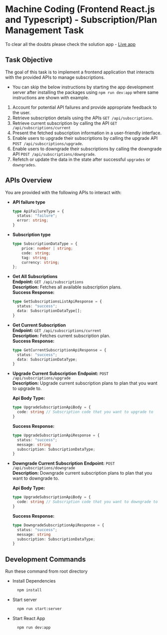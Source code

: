# Machine Coding (Frontend React.js and Typescript) - Subscription/Plan Management Task

To clear all the doubts please check the solution app - [Live app](https://solution-machine-coding-subscriptions.pages.dev)

## Task Objective

The goal of this task is to implement a frontend application that interacts with the provided APIs to manage subscriptions.

- You can skip the below instructions by starting the app development server after installing the packages using `npm run dev:app` where same instructions are shown with example.

1. Account for potential API failures and provide appropriate feedback to the user.
2. Retrieve subscription details using the APIs `GET /api/subscriptions`.
3. Retrieve current subscription by calling the API `GET /api/subscriptions/current`
4. Present the fetched subscription information in a user-friendly interface.
5. Enable users to upgrade their subscriptions by calling the upgrade API `POST /api/subscriptions/upgrade`.
6. Enable users to downgrade their subscriptions by calling the downgrade API `POST /api/subscriptions/downgrade`.
7. Refetch or update the data in the state after successful `upgrades` or `downgrades`.

## APIs Overview

You are provided with the following APIs to interact with:

- **API failure type**

    ```typescript
    type ApiFailureType = {
      status: "failure";
      error: string;
    }
    ```

- **Subscription type**

    ```typescript
    type SubscriptionDataType = {
        price: number | string;
        code: string;
        tag: string;
        currency: string;
    };
    ```

- **Get All Subscriptions**  
    **Endpoint:** `GET /api/subscriptions`  
    **Description:** Fetches all available subscription plans.  
    **Success Response:**  

    ```typescript
    type GetSubscriptionsListApiResponse = {
      status: "success";
      data: SubscriptionDataType[];
    }
    ```

- **Get Current Subscription**  
    **Endpoint:** `GET /api/subscriptions/current`  
    **Description:** Fetches current subscription plan.  
    **Success Response:**  

    ```typescript
    type GetCurrentSubscriptionApiResponse = {
      status: "success";
      data: SubscriptionDataType;
    }
    ```

- **Upgrade Current Subscription**
    **Endpoint:** `POST /api/subscriptions/upgrade`  
    **Description:** Upgrade current subscription plans to plan that you want to upgrade to.

    **Api Body Type:**

    ```typescript
    type UpgradeSubscriptionApiBody = {
      code: string // Subscription code that you want to upgrade to
    }
    ```

    **Success Response:**  

    ```typescript
    type UpgradeSubscriptionApiResponse = {
      status: "success";
      message: string
      subscription: SubscriptionDataType;
    }
    ```

- **Downgrade Current Subscription**
    **Endpoint:** `POST /api/subscriptions/downgrade`  
    **Description:** Downgrade current subscription plans to plan that you want to downgrade to.

    **Api Body Type:**

    ```typescript
    type UpgradeSubscriptionApiBody = {
      code: string // Subscription code that you want to downgrade to
    }
    ```

    **Success Response:**  

    ```typescript
    type DowngradeSubscriptionApiResponse = {
      status: "success";
      message: string
      subscription: SubscriptionDataType;
    }
    ```

## Development Commands

Run these command from root directory

- Install Dependencies

  ```sh
    npm install
  ```

- Start server

  ```sh
    npm run start:server
  ```

- Start React App

  ```sh
    npm run dev:app
  ```
  